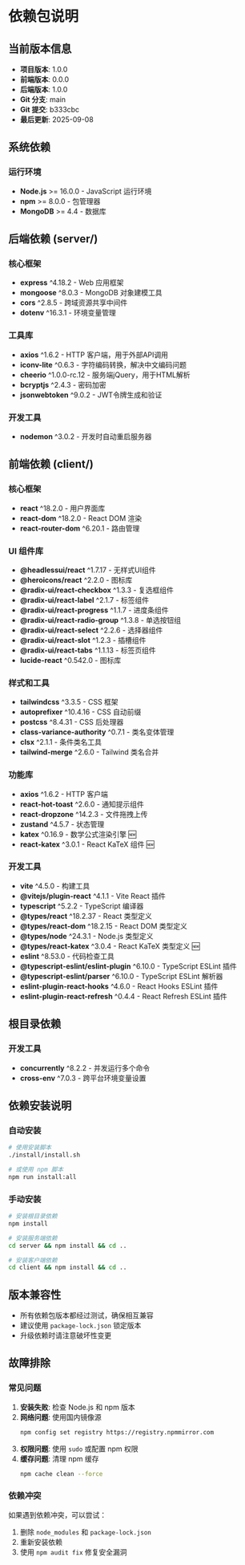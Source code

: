 # 依赖包说明

## 当前版本信息

- **项目版本**: 1.0.0
- **前端版本**: 0.0.0
- **后端版本**: 1.0.0
- **Git 分支**: main
- **Git 提交**: b333cbc
- **最后更新**: 2025-09-08

## 系统依赖

### 运行环境
- **Node.js** >= 16.0.0 - JavaScript 运行环境
- **npm** >= 8.0.0 - 包管理器
- **MongoDB** >= 4.4 - 数据库

## 后端依赖 (server/)

### 核心框架
- **express** ^4.18.2 - Web 应用框架
- **mongoose** ^8.0.3 - MongoDB 对象建模工具
- **cors** ^2.8.5 - 跨域资源共享中间件
- **dotenv** ^16.3.1 - 环境变量管理

### 工具库
- **axios** ^1.6.2 - HTTP 客户端，用于外部API调用
- **iconv-lite** ^0.6.3 - 字符编码转换，解决中文编码问题
- **cheerio** ^1.0.0-rc.12 - 服务端jQuery，用于HTML解析
- **bcryptjs** ^2.4.3 - 密码加密
- **jsonwebtoken** ^9.0.2 - JWT令牌生成和验证

### 开发工具
- **nodemon** ^3.0.2 - 开发时自动重启服务器

## 前端依赖 (client/)

### 核心框架
- **react** ^18.2.0 - 用户界面库
- **react-dom** ^18.2.0 - React DOM 渲染
- **react-router-dom** ^6.20.1 - 路由管理

### UI 组件库
- **@headlessui/react** ^1.7.17 - 无样式UI组件
- **@heroicons/react** ^2.2.0 - 图标库
- **@radix-ui/react-checkbox** ^1.3.3 - 复选框组件
- **@radix-ui/react-label** ^2.1.7 - 标签组件
- **@radix-ui/react-progress** ^1.1.7 - 进度条组件
- **@radix-ui/react-radio-group** ^1.3.8 - 单选按钮组
- **@radix-ui/react-select** ^2.2.6 - 选择器组件
- **@radix-ui/react-slot** ^1.2.3 - 插槽组件
- **@radix-ui/react-tabs** ^1.1.13 - 标签页组件
- **lucide-react** ^0.542.0 - 图标库

### 样式和工具
- **tailwindcss** ^3.3.5 - CSS 框架
- **autoprefixer** ^10.4.16 - CSS 自动前缀
- **postcss** ^8.4.31 - CSS 后处理器
- **class-variance-authority** ^0.7.1 - 类名变体管理
- **clsx** ^2.1.1 - 条件类名工具
- **tailwind-merge** ^2.6.0 - Tailwind 类名合并

### 功能库
- **axios** ^1.6.2 - HTTP 客户端
- **react-hot-toast** ^2.6.0 - 通知提示组件
- **react-dropzone** ^14.2.3 - 文件拖拽上传
- **zustand** ^4.5.7 - 状态管理
- **katex** ^0.16.9 - 数学公式渲染引擎 🆕
- **react-katex** ^3.0.1 - React KaTeX 组件 🆕

### 开发工具
- **vite** ^4.5.0 - 构建工具
- **@vitejs/plugin-react** ^4.1.1 - Vite React 插件
- **typescript** ^5.2.2 - TypeScript 编译器
- **@types/react** ^18.2.37 - React 类型定义
- **@types/react-dom** ^18.2.15 - React DOM 类型定义
- **@types/node** ^24.3.1 - Node.js 类型定义
- **@types/react-katex** ^3.0.4 - React KaTeX 类型定义 🆕
- **eslint** ^8.53.0 - 代码检查工具
- **@typescript-eslint/eslint-plugin** ^6.10.0 - TypeScript ESLint 插件
- **@typescript-eslint/parser** ^6.10.0 - TypeScript ESLint 解析器
- **eslint-plugin-react-hooks** ^4.6.0 - React Hooks ESLint 插件
- **eslint-plugin-react-refresh** ^0.4.4 - React Refresh ESLint 插件

## 根目录依赖

### 开发工具
- **concurrently** ^8.2.2 - 并发运行多个命令
- **cross-env** ^7.0.3 - 跨平台环境变量设置

## 依赖安装说明

### 自动安装
```bash
# 使用安装脚本
./install/install.sh

# 或使用 npm 脚本
npm run install:all
```

### 手动安装
```bash
# 安装根目录依赖
npm install

# 安装服务端依赖
cd server && npm install && cd ..

# 安装客户端依赖
cd client && npm install && cd ..
```

## 版本兼容性

- 所有依赖包版本都经过测试，确保相互兼容
- 建议使用 `package-lock.json` 锁定版本
- 升级依赖时请注意破坏性变更

## 故障排除

### 常见问题
1. **安装失败**: 检查 Node.js 和 npm 版本
2. **网络问题**: 使用国内镜像源
   ```bash
   npm config set registry https://registry.npmmirror.com
   ```
3. **权限问题**: 使用 `sudo` 或配置 npm 权限
4. **缓存问题**: 清理 npm 缓存
   ```bash
   npm cache clean --force
   ```

### 依赖冲突
如果遇到依赖冲突，可以尝试：
1. 删除 `node_modules` 和 `package-lock.json`
2. 重新安装依赖
3. 使用 `npm audit fix` 修复安全漏洞